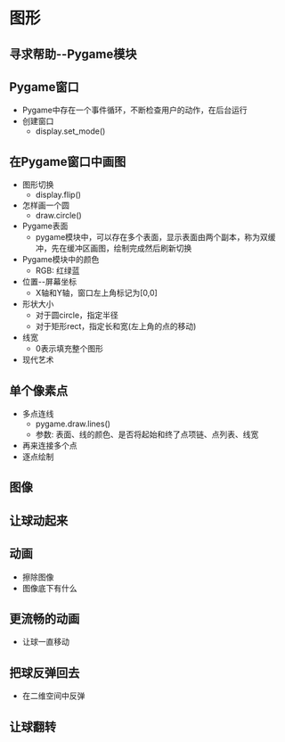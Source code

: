 # 图形
## 寻求帮助--Pygame模块
## Pygame窗口
- Pygame中存在一个事件循环，不断检查用户的动作，在后台运行
- 创建窗口
    - display.set_mode()
## 在Pygame窗口中画图
- 图形切换
    - display.flip()
- 怎样画一个圆
    - draw.circle()
- Pygame表面
    - pygame模块中，可以存在多个表面，显示表面由两个副本，称为双缓冲，先在缓冲区画图，绘制完成然后刷新切换
- Pygame模块中的颜色
    - RGB: 红绿蓝
- 位置--屏幕坐标
    - X轴和Y轴，窗口左上角标记为[0,0]
- 形状大小
    - 对于圆circle，指定半径
    - 对于矩形rect，指定长和宽(左上角的点的移动)
- 线宽
    - 0表示填充整个图形
- 现代艺术
## 单个像素点
- 多点连线
    - pygame.draw.lines()
    - 参数: 表面、线的颜色、是否将起始和终了点项链、点列表、线宽
- 再来连接多个点
- 逐点绘制
## 图像
## 让球动起来
## 动画
- 擦除图像
- 图像底下有什么
## 更流畅的动画
-  让球一直移动
## 把球反弹回去
- 在二维空间中反弹
## 让球翻转
